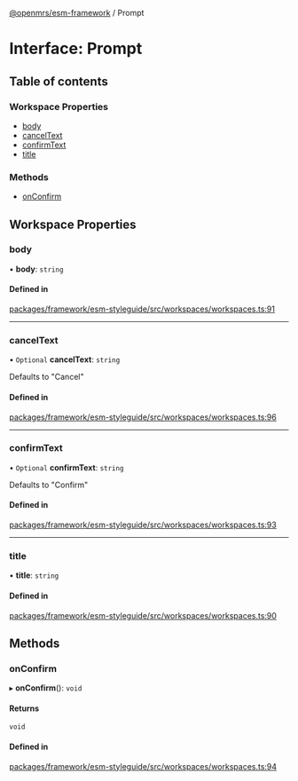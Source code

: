 [@openmrs/esm-framework](../API.md) / Prompt

# Interface: Prompt

## Table of contents

### Workspace Properties

- [body](Prompt.md#body)
- [cancelText](Prompt.md#canceltext)
- [confirmText](Prompt.md#confirmtext)
- [title](Prompt.md#title)

### Methods

- [onConfirm](Prompt.md#onconfirm)

## Workspace Properties

### body

• **body**: `string`

#### Defined in

[packages/framework/esm-styleguide/src/workspaces/workspaces.ts:91](https://github.com/openmrs/openmrs-esm-core/blob/main/packages/framework/esm-styleguide/src/workspaces/workspaces.ts#L91)

___

### cancelText

• `Optional` **cancelText**: `string`

Defaults to "Cancel"

#### Defined in

[packages/framework/esm-styleguide/src/workspaces/workspaces.ts:96](https://github.com/openmrs/openmrs-esm-core/blob/main/packages/framework/esm-styleguide/src/workspaces/workspaces.ts#L96)

___

### confirmText

• `Optional` **confirmText**: `string`

Defaults to "Confirm"

#### Defined in

[packages/framework/esm-styleguide/src/workspaces/workspaces.ts:93](https://github.com/openmrs/openmrs-esm-core/blob/main/packages/framework/esm-styleguide/src/workspaces/workspaces.ts#L93)

___

### title

• **title**: `string`

#### Defined in

[packages/framework/esm-styleguide/src/workspaces/workspaces.ts:90](https://github.com/openmrs/openmrs-esm-core/blob/main/packages/framework/esm-styleguide/src/workspaces/workspaces.ts#L90)

## Methods

### onConfirm

▸ **onConfirm**(): `void`

#### Returns

`void`

#### Defined in

[packages/framework/esm-styleguide/src/workspaces/workspaces.ts:94](https://github.com/openmrs/openmrs-esm-core/blob/main/packages/framework/esm-styleguide/src/workspaces/workspaces.ts#L94)
